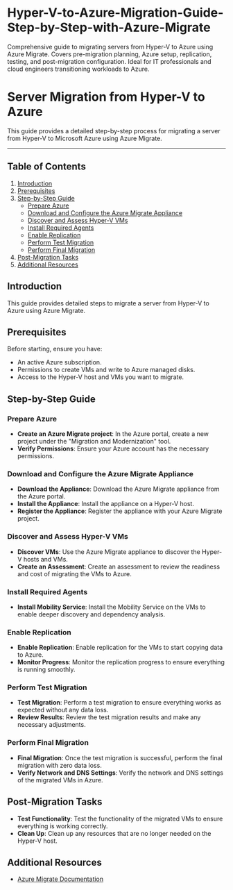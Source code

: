 # Hyper-V-to-Azure-Migration-Guide-Step-by-Step-with-Azure-Migrate
Comprehensive guide to migrating servers from Hyper-V to Azure using Azure Migrate. Covers pre-migration planning, Azure setup, replication, testing, and post-migration configuration. Ideal for IT professionals and cloud engineers transitioning workloads to Azure.


# **Server Migration from Hyper-V to Azure**

This guide provides a detailed step-by-step process for migrating a server from Hyper-V to Microsoft Azure using Azure Migrate.

---

## Table of Contents
1. [Introduction](#introduction)
2. [Prerequisites](#prerequisites)
3. [Step-by-Step Guide](#step-by-step-guide)
   - [Prepare Azure](#prepare-azure)
   - [Download and Configure the Azure Migrate Appliance](#download-and-configure-the-azure-migrate-appliance)
   - [Discover and Assess Hyper-V VMs](#discover-and-assess-hyper-v-vms)
   - [Install Required Agents](#install-required-agents)
   - [Enable Replication](#enable-replication)
   - [Perform Test Migration](#perform-test-migration)
   - [Perform Final Migration](#perform-final-migration)
4. [Post-Migration Tasks](#post-migration-tasks)
5. [Additional Resources](#additional-resources)

## Introduction
This guide provides detailed steps to migrate a server from Hyper-V to Azure using Azure Migrate.

## Prerequisites
Before starting, ensure you have:
- An active Azure subscription.
- Permissions to create VMs and write to Azure managed disks.
- Access to the Hyper-V host and VMs you want to migrate.

## Step-by-Step Guide

### Prepare Azure
- **Create an Azure Migrate project**: In the Azure portal, create a new project under the "Migration and Modernization" tool.
- **Verify Permissions**: Ensure your Azure account has the necessary permissions.

### Download and Configure the Azure Migrate Appliance
- **Download the Appliance**: Download the Azure Migrate appliance from the Azure portal.
- **Install the Appliance**: Install the appliance on a Hyper-V host.
- **Register the Appliance**: Register the appliance with your Azure Migrate project.

### Discover and Assess Hyper-V VMs
- **Discover VMs**: Use the Azure Migrate appliance to discover the Hyper-V hosts and VMs.
- **Create an Assessment**: Create an assessment to review the readiness and cost of migrating the VMs to Azure.

### Install Required Agents
- **Install Mobility Service**: Install the Mobility Service on the VMs to enable deeper discovery and dependency analysis.

### Enable Replication
- **Enable Replication**: Enable replication for the VMs to start copying data to Azure.
- **Monitor Progress**: Monitor the replication progress to ensure everything is running smoothly.

### Perform Test Migration
- **Test Migration**: Perform a test migration to ensure everything works as expected without any data loss.
- **Review Results**: Review the test migration results and make any necessary adjustments.

### Perform Final Migration
- **Final Migration**: Once the test migration is successful, perform the final migration with zero data loss.
- **Verify Network and DNS Settings**: Verify the network and DNS settings of the migrated VMs in Azure.

## Post-Migration Tasks
- **Test Functionality**: Test the functionality of the migrated VMs to ensure everything is working correctly.
- **Clean Up**: Clean up any resources that are no longer needed on the Hyper-V host.

## Additional Resources
- [Azure Migrate Documentation](https://learn.microsoft.com/en-us/azure/migrate/tutorial-migrate-hyper-v)


